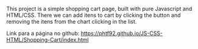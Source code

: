 This project is a simple shopping cart page, built with pure Javascript and HTML/CSS. There we can add itens to cart by clicking the button and removing the itens from the chart clicking in the list.

Link para a página no github: https://phtf92.github.io/JS-CSS-HTML/Shopping-Cart/index.html
